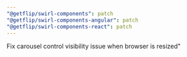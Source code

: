 ```yaml
---
"@getflip/swirl-components": patch
"@getflip/swirl-components-angular": patch
"@getflip/swirl-components-react": patch
---
```


Fix carousel control visibility issue when browser is resized"

